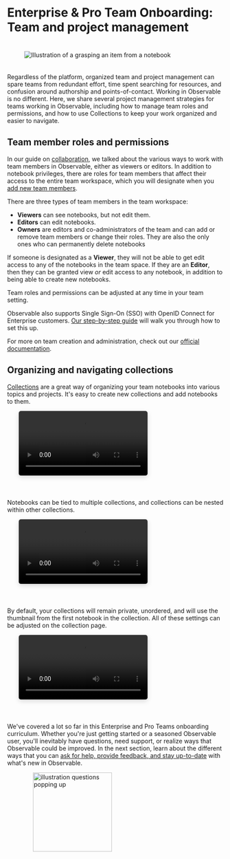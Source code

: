 # Enterprise & Pro Team Onboarding: Team and project management

<figure>
  <img
    style="margin:20px auto;max-width: 90%"
    src="/enterprise-pro/team-project-management/project-management@2.png" alt="Illustration of a grasping an item from a notebook"
  />
</figure>

Regardless of the platform, organized team and project management can spare teams from redundant effort, time spent searching for resources, and confusion around authorship and points-of-contact. Working in Observable is no different. Here, we share several project management strategies for teams working in Observable, including how to manage team roles and permissions, and how to use Collections to keep your work organized and easier to navigate.

## Team member roles and permissions

In our guide on [collaboration](/enterprise-pro/collaboration-sharing/collaboration-sharing), we talked about the various ways to work with team members in Observable, either as viewers or editors. In addition to notebook privileges, there are roles for team members that affect their access to the entire team workspace, which you will designate when you [add new team members](https://observablehq.com/@observablehq/team-creation-and-administration#cell-127).

There are three types of team members in the team workspace: 
   - **Viewers** can see notebooks, but not edit them.
   - **Editors** can edit notebooks.
   - **Owners** are editors and co-administrators of the team and can add or remove team members or change their roles. They are also the only ones who can permanently delete notebooks

If someone is designated as a **Viewer**, they will not be able to get edit access to any of the notebooks in the team space. If they are an **Editor**, then they can be granted view *or* edit access to any notebook, in addition to being able to create new notebooks.

Team roles and permissions can be adjusted at any time in your team setting.

Observable also supports Single Sign-On (SSO) with OpenID Connect for Enterprise customers. [Our step-by-step guide](https://observablehq.com/@observablehq/sso-with-openid-connect?collection=@observablehq/teams-features-2022-2023) will walk you through how to set this up.  

For more on team creation and administration, check out our [official documentation](https://observablehq.com/@observablehq/team-creation-and-administration?collection=@observablehq/workspaces). 

## Organizing and navigating collections

[Collections](https://observablehq.com/@observablehq/collections) are a great way of organizing your team notebooks into various topics and projects. It's easy to create new collections and add notebooks to them.

<video
    style="border-radius:5px;box-shadow:0 4px 12px rgba(0,0,0,0.15), 0 0 0 1px rgba(0, 0, 0, 0.1);margin-left:27px;margin-bottom:40px;max-width: 80%"
    src="/enterprise-pro/team-project-management/collections.mov" alt="Screen capture of an Observable user adding a notebook to a new collection by clicking Add to Collection from the notebook menu."
    autoplay loop controls = "false">
</video>

Notebooks can be tied to multiple collections, and collections can be nested within other collections.

<video
    style="border-radius:5px;box-shadow:0 4px 12px rgba(0,0,0,0.15), 0 0 0 1px rgba(0, 0, 0, 0.1);margin-left:27px;margin-bottom:40px;max-width: 80%"
    src="/enterprise-pro/team-project-management/multipleCollection.mov" alt="Screen capture of a user working in an Observable notebook, adding a notebook to multiple connections."
    autoplay loop controls = "false">
</video>

By default, your collections will remain private, unordered, and will use the thumbnail from the first notebook in the collection. All of these settings can be adjusted on the collection page.

<video
    style="border-radius:5px;box-shadow:0 4px 12px rgba(0,0,0,0.15), 0 0 0 1px rgba(0, 0, 0, 0.1);margin-left:27px;margin-bottom:40px;max-width: 80%"
    src="/enterprise-pro/team-project-management/editCollection.mov" alt="Screen capture of a user editing settings of a notebook collection by clicking the Edit button, changing the visibility to Public and adding a collection description."
    autoplay loop controls = "false">
</video>

We've covered a lot so far in this Enterprise and Pro Teams onboarding curriculum. Whether you're just getting started or a seasoned Observable user, you'll inevitably have questions, need support, or realize ways that Observable could be improved. In the next section, learn about the different ways that you can [ask for help, provide feedback, and stay up-to-date](/enterprise-pro/getting-help/getting-help) with what's new in Observable.  

<figure>
  <img
    style="margin-left:20px;width:184px"
    src="/enterprise-pro/team-project-management/small-get-help.png"
    alt="illustration questions popping up"
  />
</figure>
